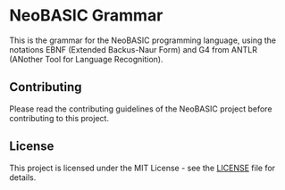 # NeoBASIC Grammar

This is the grammar for the NeoBASIC programming language, using the notations EBNF (Extended Backus-Naur Form) and G4 from ANTLR (ANother Tool for Language Recognition).

## Contributing

Please read the contributing guidelines of the NeoBASIC project before contributing to this project.

## License

This project is licensed under the MIT License - see the [LICENSE](LICENSE) file for details.
